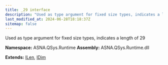```yaml
---
title: _29 interface
description: "Used as type argument for fixed size types, indicates a length of 29  "
last_modified_at: 2024-06-28T18:18:37Z
sitemap: false
---
```


Used as type argument for fixed size types, indicates a length of 29 

**Namespace:** ASNA.QSys.Runtime
**Assembly:** ASNA.QSys.Runtime.dll

**Extends:** [ILen](/reference/runtime/qsys-runtime/i-len.html), [IDim](/reference/runtime/qsys-runtime/i-dim.html)
<br>
<br>
